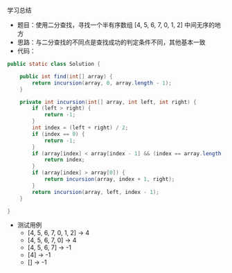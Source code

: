 学习总结

* 题目：使用二分查找，寻找一个半有序数组 [4, 5, 6, 7, 0, 1, 2] 中间无序的地方
* 思路：与二分查找的不同点是查找成功的判定条件不同，其他基本一致
* 代码：
```java
public static class Solution {

    public int find(int[] array) {
        return incursion(array, 0, array.length - 1);
    }

    private int incursion(int[] array, int left, int right) {
        if (left > right) {
            return -1;
        }
        int index = (left + right) / 2;
        if (index == 0) {
            return -1;
        }
        if (array[index] < array[index - 1] && (index == array.length - 1 || array[index] < array[index + 1])) {
            return index;
        }
        if (array[index] > array[0]) {
            return incursion(array, index + 1, right);
        }
        return incursion(array, left, index - 1);
    }

}
```
* 测试用例
	* [4, 5, 6, 7, 0, 1, 2] -> 4
	* [4, 5, 6, 7, 0] -> 4
	* [4, 5, 6, 7] -> -1
	* [4] -> -1
	* [] -> -1